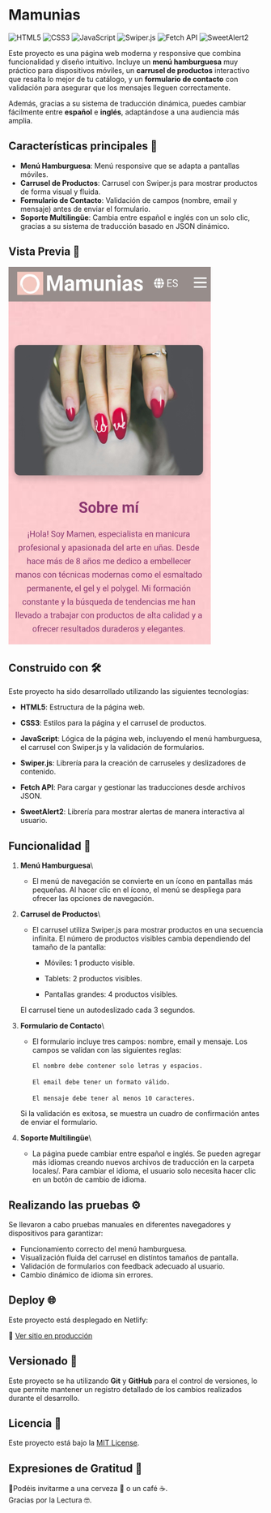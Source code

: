 # Mamunias  

![HTML5](https://img.shields.io/badge/HTML5-%20%2B-orange) ![CSS3](https://img.shields.io/badge/CSS3-%20%2B-blue) ![JavaScript](https://img.shields.io/badge/JavaScript-ECMAScript-yellow) ![Swiper.js](https://img.shields.io/badge/Swiper.js-%20%2B-lightblue) ![Fetch API](https://img.shields.io/badge/Fetch_API-%20%2B-darkgreen) ![SweetAlert2](https://img.shields.io/badge/SweetAlert2-%20%2B-pink)


Este proyecto es una página web moderna y responsive que combina funcionalidad y diseño intuitivo. Incluye un **menú hamburguesa** muy práctico para dispositivos móviles, un **carrusel de productos** interactivo que resalta lo mejor de tu catálogo, y un **formulario de contacto** con validación para asegurar que los mensajes lleguen correctamente.

Además, gracias a su sistema de traducción dinámica, puedes cambiar fácilmente entre **español** e **inglés**, adaptándose a una audiencia más amplia.


## Características principales 🚀

- **Menú Hamburguesa**: Menú responsive que se adapta a pantallas móviles.
- **Carrusel de Productos**: Carrusel con Swiper.js para mostrar productos de forma visual y fluida.
- **Formulario de Contacto**: Validación de campos (nombre, email y mensaje) antes de enviar el formulario.
- **Soporte Multilingüe**: Cambia entre español e inglés con un solo clic, gracias a su sistema de traducción basado en JSON dinámico.

## Vista Previa 👀

<img src="./images/vistaPrevia.jpg" alt="Vista Previa" width="400"/>

## Construido con 🛠️

Este proyecto ha sido desarrollado utilizando las siguientes tecnologías:

- **HTML5**: Estructura de la página web.

- **CSS3**: Estilos para la página y el carrusel de productos.

- **JavaScript**: Lógica de la página web, incluyendo el menú hamburguesa, el carrusel con Swiper.js y la validación de formularios.

- **Swiper.js**: Librería para la creación de carruseles y deslizadores de contenido.

- **Fetch API**: Para cargar y gestionar las traducciones desde archivos JSON.

- **SweetAlert2**: Librería para mostrar alertas de manera interactiva al usuario.

## Funcionalidad 🧩

1. **Menú Hamburguesa**\

    -   El menú de navegación se convierte en un ícono en pantallas más pequeñas. Al hacer clic en el ícono, el menú se despliega para ofrecer las    opciones de navegación.

2. **Carrusel de Productos**\

    -   El carrusel utiliza Swiper.js para mostrar productos en una secuencia infinita. El número de productos visibles cambia dependiendo del tamaño de la pantalla:

        - Móviles: 1 producto visible.

        - Tablets: 2 productos visibles.

        - Pantallas grandes: 4 productos visibles.

    El carrusel tiene un autodeslizado cada 3 segundos.

3. **Formulario de Contacto**\

    -   El formulario incluye tres campos: nombre, email y mensaje. Los campos se validan con las siguientes reglas:

            El nombre debe contener solo letras y espacios.

            El email debe tener un formato válido.

            El mensaje debe tener al menos 10 caracteres.

    Si la validación es exitosa, se muestra un cuadro de confirmación antes de enviar el formulario.

4. **Soporte Multilingüe**\

    -   La página puede cambiar entre español e inglés. Se pueden agregar más idiomas creando nuevos archivos de traducción en la carpeta locales/. Para cambiar el idioma, el usuario solo necesita hacer clic en un botón de cambio de idioma.


## Realizando las pruebas ⚙️

Se llevaron a cabo pruebas manuales en diferentes navegadores y dispositivos para garantizar:

- Funcionamiento correcto del menú hamburguesa.
- Visualización fluida del carrusel en distintos tamaños de pantalla.
- Validación de formularios con feedback adecuado al usuario.
- Cambio dinámico de idioma sin errores.


## Deploy 🌐

Este proyecto está desplegado en Netlify:

🔗 [Ver sitio en producción](https://mamunias.netlify.app)

## Versionado 📌
Este proyecto se ha utilizando **Git** y **GitHub** para el control de versiones, lo que permite mantener un registro detallado de los cambios realizados durante el desarrollo. 


## Licencia 📄
Este proyecto está bajo la [MIT License](./LICENSE).

## Expresiones de Gratitud 🎁

📢Podéis invitarme a una cerveza 🍺 o un café ☕.\
Gracias por la Lectura 🤓.
